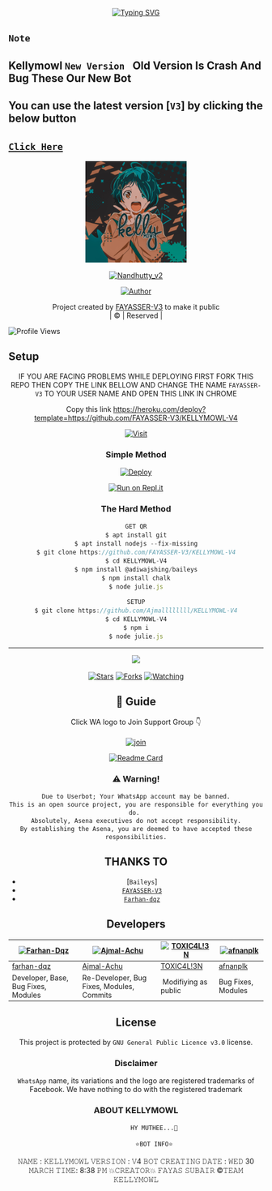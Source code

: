 
<!---------- Typing SVG ---------->
<p align="center">
    <a href="https://avatars.githubusercontent.com/u/85664936?v=4">
        <img
            src="https://readme-typing-svg.herokuapp.com?font=Halo+Handletter&color=66ffe9&size=32&lines=WELCOME+TO+KELLYMOWLBOT;BGM+BOT+[Forwa]...;MADE+BY....;FAYASSER-V3"
            alt="Typing SVG"
        />
    </a>
</p>

## `Note`

## Kellymowl `New Version ` Old Version Is Crash And Bug These Our New Bot
## You can use the latest version [`V3`] by clicking the below button
## [`Click Here`](https://github.com/Ajmal-Achu/Nandhutty-V3)

<div align="center">
  <img border-radius: 15px src="20220330_080524.jpg" width="200" height="200"/>
  <p align="center">
<a href="#"><img title="Nandhutty_v2" src="https://img.shields.io/badge/KELLYMOWL-V4-green?colorA=%23ff0000&colorB=%23017e40&style=for-the-badge"></a>
</p>
  <p align="center">
<a href="https://github.com/Ajmal-Achu"><img title="Author" src="https://img.shields.io/badge/Author-FAYAS-SIR/Nandhutty_v2?color=blue&style=for-the-badge&logo=whatsapp"></a>
</p>
</div>
<p align="center">
Project created by <a href="https://github.com/Ajmal-Achu">FAYASSER-V3</a> to make it public
    <br>
       | © |
        Reserved |
    <br> 
</p>

![Profile Views](https://hits.seeyoufarm.com/api/count/incr/badge.svg?url=https://github.com/farhan-dqz/JulieMwol&title=Profile%20Views)

## Setup
<div align="center">

IF YOU ARE FACING PROBLEMS WHILE DEPLOYING
FIRST FORK THIS REPO
THEN COPY THE LINK BELLOW AND CHANGE THE NAME `FAYASSER-V3` TO YOUR USER NAME AND OPEN THIS LINK IN CHROME

Copy this link https://heroku.com/deploy?template=https://github.com/FAYASSER-V3/KELLYMOWL-V4
</p>


[![Visit](https://i.imgur.com/A6rxBdq.jpeg)](https://A-J-M-A-L.github.io) 
  
### Simple Method
  
[![Deploy](https://www.herokucdn.com/deploy/button.svg)](https://heroku.com/deploy?template=https://github.com/FAYASSER-V3/KELLYMOWL-V4) 
  
[![Run on Repl.it](https://repl.it/badge/github/quiec/whatsAlfa)](https://replit.com/@Farhandqz/JulieMwol)
  
### The Hard Method
```js
GET QR
$ apt install git
$ apt install nodejs --fix-missing
$ git clone https://github.com/FAYASSER-V3/KELLYMOWL-V4
$ cd KELLYMOWL-V4
$ npm install @adiwajshing/baileys
$ npm install chalk
$ node julie.js
```
      
```js
SETUP
$ git clone https://github.com/Ajmallllllll/KELLYMOWL-V4
$ cd KELLYMOWL-V4
$ npm i
$ node julie.js
```

----

  <p align="center">
  <a href="httsp://github.com/farhan-dqz/JulieMwol">
    
<a href="https://github.com/farhan-dqz/followers">
<img src="https://img.shields.io/github/repo-size/farhan-dqz/Julie-Mwol?color=green&label=Repo%20total%20size&style=plastic">
<p align="center">
<a href="https://github.com/farhan-dqz/followers"
<img title="Followers" src="https://img.shields.io/github/followers/farhan-dqz?color=blue&style=flat-square"></a>
<a href="https://github.com/farhan-dqz/JulieMwol/stargazers/"><img title="Stars" src="https://img.shields.io/github/stars/farhan-dqz/JulieMwol?color=blue&style=flat-square"></a>
<a href="https://github.com/farhan-dqz/JulieMwol/network/members"><img title="Forks" src="https://img.shields.io/github/forks/farhan-dqz/JulieMwol?color=blue&style=flat-square"></a>
<a href="https://github.com/farhan-dqz/JulieMwol/watchers"><img title="Watching" src="https://img.shields.io/github/watchers/farhan-dqz/JulieMwol?label=Watchers&color=blue&style=flat-square"></a>
</p>

## 📢 Guide
Click WA logo to Join Support Group 👇
    <br>
<br>
  [![join](https://github.com/Alien-alfa/PublicBot/blob/main/wlogo.svg.png)](https://chat.whatsapp.com/DsWqJWHRxgU16kvxFvLYL6)
  <div align="center">
       
  [![Readme Card](https://github-readme-stats.vercel.app/api/pin/?username=Ajmal-Achu&repo=Nandhutty_v2&theme=nightowl)](https://github.com/Ajmal-Achu/Nandhutty_v2)
  </div>
    
### ⚠️ Warning! 
```
Due to Userbot; Your WhatsApp account may be banned.
This is an open source project, you are responsible for everything you do. 
Absolutely, Asena executives do not accept responsibility.
By establishing the Asena, you are deemed to have accepted these responsibilities.
```

## THANKS TO
* [`Baileys`]
* [`FAYASSER-V3`](github.com/FAYASSER-V3)
* [`Farhan-dqz`](github.com/Farhan-dqz)

## Developers
  <div align="center">
    
  [![Farhan-Dqz](https://github.com/farhan-dqz.png?size=100)](https://github.com/farhan-dqz) | [![Ajmal-Achu](https://github.com/Ajmal-Achu.png?size=100)](https://github.com/TOXIC-DEVIL) |  [![TOXIC4L!3N](https://github.com/Alien-alfa.png?size=100)](https://github.com/AI-VIKI) | [![afnanplk](https://github.com/afnanplk.png?size=100)](https://github.com/afnanplk) 
----|----|----|----
[farhan-dqz](https://github.com/farhan-dqz) | [Ajmal-Achu](https://github.com/Ajmal-Achu) | [TOXIC4L!3N](https://github.com/AI-VIKI) | [afnanplk](https://github.com/afnanplk) 
Developer, Base, Bug Fixes, Modules| Re-Developer, Bug Fixes, Modules, Commits |  Modifiying  as   public | Bug Fixes, Modules 
  </div>
    


## License
This project is protected by `GNU General Public Licence v3.0` license.

### Disclaimer
`WhatsApp` name, its variations and the logo are registered trademarks of Facebook. We have nothing to do with the registered trademark

### ABOUT KELLYMOWL

              𝙷𝚈 𝙼𝚄𝚃𝙷𝙴𝙴...👋

              ⭐𝙱𝙾𝚃 𝙸𝙽𝙵𝙾⭐
𝙽𝙰𝙼𝙴 : 𝙺𝙴𝙻𝙻𝚈𝙼𝙾𝚆𝙻
𝚅𝙴𝚁𝚂𝙸𝙾𝙽 : 𝚅4
𝙱𝙾𝚃 𝙲𝚁𝙴𝙰𝚃𝙸𝙽𝙶 𝙳𝙰𝚃𝙴 : 𝚆𝙴𝙳 30 𝙼𝙰𝚁𝙲𝙷
 𝚃𝙸𝙼𝙴: 8:38 𝙿𝙼
                 💥𝙲𝚁𝙴𝙰𝚃𝙾𝚁💥
            𝙵𝙰𝚈𝙰𝚂 𝚂𝚄𝙱𝙰𝙸𝚁
©𝚃𝙴𝙰𝙼 𝙺𝙴𝙻𝙻𝚈𝙼𝙾𝚆𝙻








